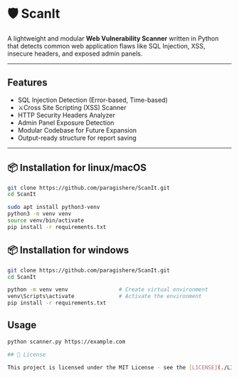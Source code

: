 # 🛡️ ScanIt

A lightweight and modular **Web Vulnerability Scanner** written in Python that detects common web application flaws like SQL Injection, XSS, insecure headers, and exposed admin panels.

---

##  Features

- SQL Injection Detection (Error-based, Time-based)
- ⚔Cross Site Scripting (XSS) Scanner
- HTTP Security Headers Analyzer
- Admin Panel Exposure Detection
- Modular Codebase for Future Expansion
- Output-ready structure for report saving


---

## 📦 Installation for linux/macOS

```bash
git clone https://github.com/paragishere/ScanIt.git
cd ScanIt

sudo apt install python3-venv
python3 -m venv venv
source venv/bin/activate
pip install -r requirements.txt


```
## 📦 Installation for windows

```bash
git clone https://github.com/paragishere/ScanIt.git
cd ScanIt

python -m venv venv                # Create virtual environment
venv\Scripts\activate              # Activate the environment
pip install -r requirements.txt

```
## Usage 
```bash
python scanner.py https://example.com

## 📝 License

This project is licensed under the MIT License - see the [LICENSE](./LICENSE) file for details.

